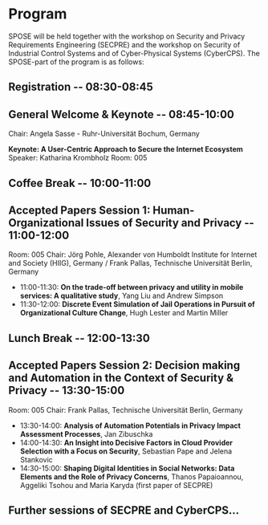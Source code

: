 
# Program

SPOSE will be held together with the workshop on Security and Privacy Requirements Engineering (SECPRE) and the workshop on Security of Industrial Control Systems and of Cyber-Physical Systems (CyberCPS). The SPOSE-part of the program is as follows:

## Registration -- 08:30-08:45

## General Welcome & Keynote -- 08:45-10:00

Chair:  Angela Sasse - Ruhr-Universität Bochum, Germany

**Keynote: A User-Centric Approach to Secure the Internet Ecosystem**
Speaker:  Katharina Krombholz
Room: 005

## Coffee Break -- 10:00-11:00

## Accepted Papers Session 1: Human-Organizational Issues of Security and Privacy -- 11:00-12:00
Room: 005
Chair: Jörg Pohle, Alexander von Humboldt Institute for Internet and Society (HIIG), Germany / Frank Pallas, Technische Universität Berlin, Germany

* 11:00-11:30: **On the trade-off between privacy and utility in mobile services: A qualitative study**, Yang Liu and Andrew Simpson
* 11:30-12:00: **Discrete Event Simulation of Jail Operations in Pursuit of Organizational Culture Change**, Hugh Lester and Martin Miller

## Lunch Break -- 12:00-13:30

## Accepted Papers Session 2: Decision making and Automation in the Context of Security & Privacy -- 13:30-15:00
Room: 005
Chair: Frank Pallas, Technische Universität Berlin, Germany

* 13:30-14:00: **Analysis of Automation Potentials in Privacy Impact Assessment Processes**, Jan Zibuschka
* 14:00-14:30: **An Insight into Decisive Factors in Cloud Provider Selection with a Focus on Security**, Sebastian Pape and Jelena Stankovic
* 14:30-15:00: **Shaping Digital Identities in Social Networks: Data Elements and the Role of Privacy Concerns**, Thanos Papaioannou, Aggeliki Tsohou and Maria Karyda (first paper of SECPRE)

## Further sessions of SECPRE and CyberCPS...
